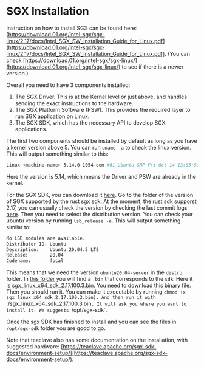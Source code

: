 # SGX Installation

Instruction on how to install SGX can be found here: [https://download.01.org/intel-sgx/sgx-linux/2.17/docs/Intel_SGX_SW_Installation_Guide_for_Linux.pdf](https://download.01.org/intel-sgx/sgx-linux/2.17/docs/Intel_SGX_SW_Installation_Guide_for_Linux.pdf). (You can check [https://download.01.org/intel-sgx/sgx-linux/](https://download.01.org/intel-sgx/sgx-linux/) to see if there is a newer version.)


Overall you need to have 3 components installed:
1. The SGX Driver. This is at the Kernel level or just above, and handles sending the exact instructions to the hardware.
2. The SGX Platform Software (PSW). This provides the required layer to run SGX application on Linux.
3. The SGX SDK, which has the necessary API to develop SGX applications.

The first two components should be installed by default as long as you have a kernel version above 5.
You can run `uname -a` to check the linux version.
This will output something similar to this:
```bash
Linux <machine-name> 5.14.0-1054-oem #61-Ubuntu SMP Fri Oct 14 13:05:50 UTC 2022 x86_64 x86_64 x86_64 GNU/Linu
```
Here the version is 5.14, which means the Driver and PSW are already in the kernel.

For the SGX SDK, you can download it [here](https://download.01.org/intel-sgx/sgx-linux/).
Go to the folder of the version of SGX supported by the rust sgx sdk.
At the moment, the rust sdk supporst 2.17, you can usually check the version by checking the last commit logs [here](https://github.com/apache/incubator-teaclave-sgx-sdk/commits/v2.0.0-preview).
Then you need to select the distribution version.
You can check your ubuntu version by running `lsb_release -a`.
This will output something similar to:
```bash
No LSB modules are available.
Distributor ID: Ubuntu
Description:    Ubuntu 20.04.5 LTS
Release:        20.04
Codename:       focal
```
This means that we need the version `ubuntu20.04-server` in the `distro` folder.
In [this folder](https://download.01.org/intel-sgx/sgx-linux/2.17/distro/ubuntu20.04-server) you will find a `.bin` that corresponds to the `sdk`.
Here it is [sgx_linux_x64_sdk_2.17.100.3.bin](https://download.01.org/intel-sgx/sgx-linux/2.17/distro/ubuntu20.04-server/sgx_linux_x64_sdk_2.17.100.3.bin).
You need to download this binary file.
Then you should run it.
You can make it executable by running `chmod +x sgx_linux_x64_sdk_2.17.100.3.bin).
And then run it with `./sgx_linux_x64_sdk_2.17.100.3.bin`.
It will ask you where you want to install it.
We suggests `/opt/sgx-sdk`.

Once the sgx SDK has finished to install and you can see the files in `/opt/sgx-sdk` folder you are good to go.

Note that teaclave also has some documentation on the installation, with suggested hardware: [https://teaclave.apache.org/sgx-sdk-docs/environment-setup/](https://teaclave.apache.org/sgx-sdk-docs/environment-setup/).